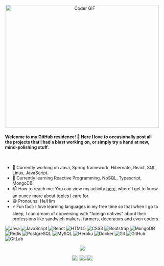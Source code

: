  <div align="center">
 <img src="https://media.giphy.com/media/SWoSkN6DxTszqIKEqv/giphy.gif" alt="Coder GIF" width="500" height="400">
 </div>

<h4>Welcome to my GitHub residence! 👋 Here I love to occasionally post all the projects that I had a blast working on, or simply try a hand at new, mind-polishing stuff.</h4><br/>

- 🔭 Currently working on Java, Spring framework, Hibernate, React, SQL, Linux, JavaScript.
- 🌱 Currently learning Reactive Programming, NoSQL, Typescript, MongoDB.
- 📫 How to reach me: You can view my activity [here](https://www.linkedin.com/in/partho-das-5a7843157/), where I get to know an ounce    more about topics I care for.<nbsp>
- 😄 Pronouns: He/Him
- ⚡ Fun fact: I love learning languages in my free time so that when I go to sleep, I can dream of conversing with "foreign natives" about  their professions like sandwich makers, farmers, decorators and even coders.<br>
  
 ![Java](https://img.shields.io/badge/-Java-%23F7DF1C?style=flat-square&logo=java&logoColor=db1f1f&labelColor=%23F7DF1C&color=%23FFCE5A)
  ![JavaScript](https://img.shields.io/badge/-JavaScript-%23F7DF1C?style=flat-square&logo=javascript&logoColor=000000&labelColor=%23F7DF1C&color=%23FFCE5A)
  ![React](https://img.shields.io/badge/-React-black?style=flat-square&logo=react)
  ![HTML5](https://img.shields.io/badge/-HTML5-E34F26?style=flat-square&logo=html5&logoColor=white)
  ![CSS3](https://img.shields.io/badge/-CSS3-1572B6?style=flat-square&logo=css3)
  ![Bootstrap](https://img.shields.io/badge/-Bootstrap-563D7C?style=flat-square&logo=bootstrap)
  ![MongoDB](https://img.shields.io/badge/-MongoDB-black?style=flat-square&logo=mongodb)
  ![Redis](https://img.shields.io/badge/-Redis-black?style=flat-square&logo=Redis)
  ![PostgreSQL](https://img.shields.io/badge/-PostgreSQL-336791?style=flat-square&logo=postgresql)
  ![MySQL](https://img.shields.io/badge/-MySQL-black?style=flat-square&logo=mysql)
  ![Heroku](https://img.shields.io/badge/-Heroku-430098?style=flat-square&logo=heroku)
  ![Docker](https://img.shields.io/badge/-Docker-black?style=flat-square&logo=docker)
  ![Git](https://img.shields.io/badge/-Git-black?style=flat-square&logo=git)
  ![GitHub](https://img.shields.io/badge/-GitHub-181717?style=flat-square&logo=github)
  ![GitLab](https://img.shields.io/badge/-GitLab-FCA121?style=flat-square&logo=gitlab)
 
  <p align="center">
  <img align="center" src="https://github-readme-stats.vercel.app/api/top-langs/?username=Partho99&layout=compact&theme=radical" />
</p>
 
<p align="center">
    <a href="https://twitter.com" target="blank">
    <img align="center" src="https://cdn.jsdelivr.net/npm/simple-icons@3.0.1/icons/twitter.svg" alt="dephraiim" height="20" width="20" /></a>
    <a href="https://linkedin.com/in/partho99" target="blank">
    <img align="center" src="https://cdn.jsdelivr.net/npm/simple-icons@3.0.1/icons/linkedin.svg" alt="dephraiim" height="20" width="20" />
   </a>
    <a href="https://instagram.com" target="blank">
        <img align="center" src="https://cdn.jsdelivr.net/npm/simple-icons@3.0.1/icons/instagram.svg" alt="dephraiim" height="20" width="20" />
    </a>
  </p>
